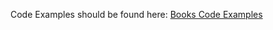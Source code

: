 Code Examples should be found here:
[Books Code Examples](https://github.com/MultithreadedJSBook/code-samples)
